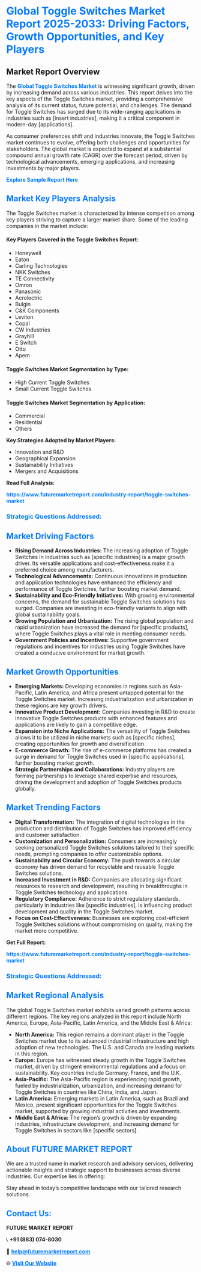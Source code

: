 <h1 style="color: #007BFF;">Global Toggle Switches Market Report 2025-2033: Driving Factors, Growth Opportunities, and Key Players</h1>

<section id="overview">
<h2>Market Report Overview</h2>
<p>The <a href="https://www.futuremarketreport.com/industry-report/toggle-switches-market" style="color: #007BFF; text-decoration: none;"><strong>Global Toggle Switches Market</strong></a> is witnessing significant growth, driven by increasing demand across various industries. This report delves into the key aspects of the Toggle Switches market, providing a comprehensive analysis of its current status, future potential, and challenges. The demand for Toggle Switches has surged due to its wide-ranging applications in industries such as [insert industries], making it a critical component in modern-day [applications].</p>
<p>As consumer preferences shift and industries innovate, the Toggle Switches market continues to evolve, offering both challenges and opportunities for stakeholders. The global market is expected to expand at a substantial compound annual growth rate (CAGR) over the forecast period, driven by technological advancements, emerging applications, and increasing investments by major players.</p>
</section>

<section id="overview">
<p><a href="https://www.futuremarketreport.com/request-sample/reportId=84732" style="color: #007BFF; text-decoration: none;"><strong>Explore Sample Report Here</strong></a></p>
</section>

<section id="key-players">
<h2 style="color: #007BFF;">Market Key Players Analysis</h2>
<p>The Toggle Switches market is characterized by intense competition among key players striving to capture a larger market share. Some of the leading companies in the market include:</p>
<h4>Key Players Covered in the Toggle Switches Report:</h4>
<ul><li>Honeywell</li><li>Eaton</li><li>Carling Technologies</li><li>NKK Switches</li><li>TE Connectivity</li><li>Omron</li><li>Panasonic</li><li>Acrolectric</li><li>Bulgin</li><li>C&amp;K Components</li><li>Leviton</li><li>Copal</li><li>CW Industries</li><li>Grayhill</li><li>E Switch</li><li>Otto</li><li>Apem</li></ul>
<h4>Toggle Switches Market Segmentation by Type:</h4>
<ul><li>High Current Toggle Switches</li><li>Small Current Toggle Switches</li></ul>

<h4>Toggle Switches Market Segmentation by Application:</h4>
<ul><li>Commercial</li><li>Residential</li><li>Others</li></ul>
<p><strong>Key Strategies Adopted by Market Players:</strong></p>
<ul>
<li>Innovation and R&D</li>
<li>Geographical Expansion</li>
<li>Sustainability Initiatives</li>
<li>Mergers and Acquisitions</li>
</ul>
</section>

<section>
<p><strong>Read Full Analysis: </strong></p><a href="https://www.futuremarketreport.com/industry-report/toggle-switches-market" style="color: #007BFF; text-decoration: none;"><strong>https://www.futuremarketreport.com/industry-report/toggle-switches-market</strong></a>
<h3 style="color: #007BFF;">Strategic Questions Addressed:</h3>
</section>

<section id="driving-factors">
<h2 style="color: #007BFF;">Market Driving Factors</h2>
<ul>
<li><strong>Rising Demand Across Industries:</strong> The increasing adoption of Toggle Switches in industries such as [specific industries] is a major growth driver. Its versatile applications and cost-effectiveness make it a preferred choice among manufacturers.</li>
<li><strong>Technological Advancements:</strong> Continuous innovations in production and application technologies have enhanced the efficiency and performance of Toggle Switches, further boosting market demand.</li>
<li><strong>Sustainability and Eco-Friendly Initiatives:</strong> With growing environmental concerns, the demand for sustainable Toggle Switches solutions has surged. Companies are investing in eco-friendly variants to align with global sustainability goals.</li>
<li><strong>Growing Population and Urbanization:</strong> The rising global population and rapid urbanization have increased the demand for [specific products], where Toggle Switches plays a vital role in meeting consumer needs.</li>
<li><strong>Government Policies and Incentives:</strong> Supportive government regulations and incentives for industries using Toggle Switches have created a conducive environment for market growth.</li>
</ul>
</section>

<section id="growth-opportunities">
<h2 style="color: #007BFF;">Market Growth Opportunities</h2>
<ul>
<li><strong>Emerging Markets:</strong> Developing economies in regions such as Asia-Pacific, Latin America, and Africa present untapped potential for the Toggle Switches market. Increasing industrialization and urbanization in these regions are key growth drivers.</li>
<li><strong>Innovative Product Development:</strong> Companies investing in R&D to create innovative Toggle Switches products with enhanced features and applications are likely to gain a competitive edge.</li>
<li><strong>Expansion into Niche Applications:</strong> The versatility of Toggle Switches allows it to be utilized in niche markets such as [specific niches], creating opportunities for growth and diversification.</li>
<li><strong>E-commerce Growth:</strong> The rise of e-commerce platforms has created a surge in demand for Toggle Switches used in [specific applications], further boosting market growth.</li>
<li><strong>Strategic Partnerships and Collaborations:</strong> Industry players are forming partnerships to leverage shared expertise and resources, driving the development and adoption of Toggle Switches products globally.</li>
</ul>
</section>

<section id="trending-factors">
<h2 style="color: #007BFF;">Market Trending Factors</h2>
<ul>
<li><strong>Digital Transformation:</strong> The integration of digital technologies in the production and distribution of Toggle Switches has improved efficiency and customer satisfaction.</li>
<li><strong>Customization and Personalization:</strong> Consumers are increasingly seeking personalized Toggle Switches solutions tailored to their specific needs, prompting companies to offer customizable options.</li>
<li><strong>Sustainability and Circular Economy:</strong> The push towards a circular economy has driven demand for recyclable and reusable Toggle Switches solutions.</li>
<li><strong>Increased Investment in R&D:</strong> Companies are allocating significant resources to research and development, resulting in breakthroughs in Toggle Switches technology and applications.</li>
<li><strong>Regulatory Compliance:</strong> Adherence to strict regulatory standards, particularly in industries like [specific industries], is influencing product development and quality in the Toggle Switches market.</li>
<li><strong>Focus on Cost-Effectiveness:</strong> Businesses are exploring cost-efficient Toggle Switches solutions without compromising on quality, making the market more competitive.</li>
</ul>
</section>

<section>
<p><strong>Get Full Report: </strong></p><a href="https://www.futuremarketreport.com/industry-report/toggle-switches-market" style="color: #007BFF; text-decoration: none;"><strong>https://www.futuremarketreport.com/industry-report/toggle-switches-market</strong></a>
<h3 style="color: #007BFF;">Strategic Questions Addressed:</h3>
</section>


<section id="regional-analysis">
<h2 style="color: #007BFF;">Market Regional Analysis</h2>
<p>The global Toggle Switches market exhibits varied growth patterns across different regions. The key regions analyzed in this report include North America, Europe, Asia-Pacific, Latin America, and the Middle East & Africa:</p>
<ul>
<li><strong>North America:</strong> This region remains a dominant player in the Toggle Switches market due to its advanced industrial infrastructure and high adoption of new technologies. The U.S. and Canada are leading markets in this region.</li>
<li><strong>Europe:</strong> Europe has witnessed steady growth in the Toggle Switches market, driven by stringent environmental regulations and a focus on sustainability. Key countries include Germany, France, and the U.K.</li>
<li><strong>Asia-Pacific:</strong> The Asia-Pacific region is experiencing rapid growth, fueled by industrialization, urbanization, and increasing demand for Toggle Switches in countries like China, India, and Japan.</li>
<li><strong>Latin America:</strong> Emerging markets in Latin America, such as Brazil and Mexico, present significant opportunities for the Toggle Switches market, supported by growing industrial activities and investments.</li>
<li><strong>Middle East & Africa:</strong> The region’s growth is driven by expanding industries, infrastructure development, and increasing demand for Toggle Switches in sectors like [specific sectors].</li>
</ul>
</section>

<footer>
<h2 style="color: #007BFF;">About FUTURE MARKET REPORT</h2>
<p>We are a trusted name in market research and advisory services, delivering actionable insights and strategic support to businesses across diverse industries. Our expertise lies in offering:</p>

<p>Stay ahead in today’s competitive landscape with our tailored research solutions.</p>

<h2 style="color: #007BFF;">Contact Us:</h2>
<p><strong>FUTURE MARKET REPORT</strong></p>
<p>📞 <strong>+91 (883) 074-8030</strong></p>
<p>📧 <strong><a href="mailto:help@futuremarketreport.com" style="color: #007BFF;">help@futuremarketreport.com</a></strong></p>
<p>🌐 <strong><a href="https://www.futuremarketreport.com/" style="color: #007BFF;">Visit Our Website</a></strong></p>
</footer>